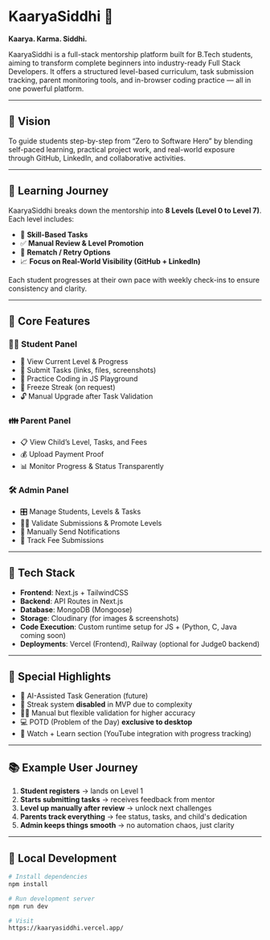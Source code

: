 # KaaryaSiddhi 🎯

**Kaarya. Karma. Siddhi.**

KaaryaSiddhi is a full-stack mentorship platform built for B.Tech students, aiming to transform complete beginners into industry-ready Full Stack Developers. It offers a structured level-based curriculum, task submission tracking, parent monitoring tools, and in-browser coding practice — all in one powerful platform.

---

## 🚀 Vision

To guide students step-by-step from “Zero to Software Hero” by blending self-paced learning, practical project work, and real-world exposure through GitHub, LinkedIn, and collaborative activities.

---

## 🧭 Learning Journey

KaaryaSiddhi breaks down the mentorship into **8 Levels (Level 0 to Level 7)**. Each level includes:

- 🎯 **Skill-Based Tasks**
- ✅ **Manual Review & Level Promotion**
- 🔁 **Rematch / Retry Options**
- 📈 **Focus on Real-World Visibility (GitHub + LinkedIn)**

Each student progresses at their own pace with weekly check-ins to ensure consistency and clarity.

---

## 🧩 Core Features

### 👨‍🎓 Student Panel

- 📌 View Current Level & Progress
- 📎 Submit Tasks (links, files, screenshots)
- 🧪 Practice Coding in JS Playground
- 🧊 Freeze Streak (on request)
- 🔓 Manual Upgrade after Task Validation

### 👪 Parent Panel

- 📋 View Child’s Level, Tasks, and Fees
- 💰 Upload Payment Proof
- 📊 Monitor Progress & Status Transparently

### 🛠️ Admin Panel

- 🎛️ Manage Students, Levels & Tasks
- 🧑‍🏫 Validate Submissions & Promote Levels
- 🔔 Manually Send Notifications
- 🧾 Track Fee Submissions

---

## 📍 Tech Stack

- **Frontend**: Next.js + TailwindCSS
- **Backend**: API Routes in Next.js
- **Database**: MongoDB (Mongoose)
- **Storage**: Cloudinary (for images & screenshots)
- **Code Execution**: Custom runtime setup for JS + (Python, C, Java coming soon)
- **Deployments**: Vercel (Frontend), Railway (optional for Judge0 backend)

---

## 🎯 Special Highlights

- 🧠 AI-Assisted Task Generation (future)
- 🛑 Streak system **disabled** in MVP due to complexity
- 👨‍🏫 Manual but flexible validation for higher accuracy
- 💻 POTD (Problem of the Day) **exclusive to desktop**
- 🎥 Watch + Learn section (YouTube integration with progress tracking)

---

## 📚 Example User Journey

1. **Student registers** → lands on Level 1
2. **Starts submitting tasks** → receives feedback from mentor
3. **Level up manually after review** → unlock next challenges
4. **Parents track everything** → fee status, tasks, and child's dedication
5. **Admin keeps things smooth** → no automation chaos, just clarity

---

## 🧪 Local Development

```bash
# Install dependencies
npm install

# Run development server
npm run dev

# Visit
https://kaaryasiddhi.vercel.app/
```

